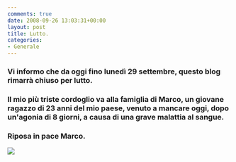 ```yaml
---
comments: true
date: 2008-09-26 13:03:31+00:00
layout: post
title: Lutto.
categories:
- Generale
---
```


### **Vi informo che da oggi fino lunedì 29 settembre, questo blog rimarrà chiuso per lutto.**




### **Il mio più triste cordoglio va alla famiglia di Marco, un giovane ragazzo di 23 anni del mio paese, venuto a mancare oggi, dopo un'agonia di 8 giorni, a causa di una grave malattia al sangue.**




### **Riposa in pace Marco.**




[![](http://www.allfreeportal.com/imghost/thumbs/850670lutto.png)](http://www.allfreeportal.com/imghost/viewer.php?id=850670lutto.png)
